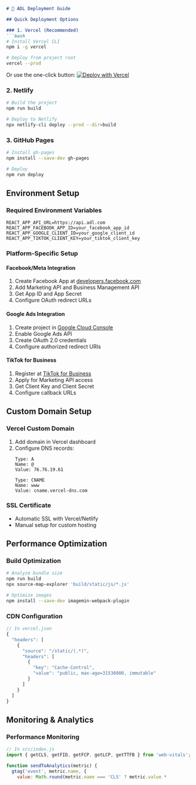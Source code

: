```markdown
# 🚀 ADL Deployment Guide

## Quick Deployment Options

### 1. Vercel (Recommended)
```bash
# Install Vercel CLI
npm i -g vercel

# Deploy from project root
vercel --prod
```

Or use the one-click button:
[![Deploy with Vercel](https://vercel.com/button)](https://vercel.com/new/clone?repository-url=https://github.com/yourusername/adl)

### 2. Netlify
```bash
# Build the project
npm run build

# Deploy to Netlify
npx netlify-cli deploy --prod --dir=build
```

### 3. GitHub Pages
```bash
# Install gh-pages
npm install --save-dev gh-pages

# Deploy
npm run deploy
```

## Environment Setup

### Required Environment Variables
```env
REACT_APP_API_URL=https://api.adl.com
REACT_APP_FACEBOOK_APP_ID=your_facebook_app_id
REACT_APP_GOOGLE_CLIENT_ID=your_google_client_id
REACT_APP_TIKTOK_CLIENT_KEY=your_tiktok_client_key
```

### Platform-Specific Setup

#### Facebook/Meta Integration
1. Create Facebook App at [developers.facebook.com](https://developers.facebook.com)
2. Add Marketing API and Business Management API
3. Get App ID and App Secret
4. Configure OAuth redirect URLs

#### Google Ads Integration
1. Create project in [Google Cloud Console](https://console.cloud.google.com)
2. Enable Google Ads API
3. Create OAuth 2.0 credentials
4. Configure authorized redirect URIs

#### TikTok for Business
1. Register at [TikTok for Business](https://business.tiktok.com)
2. Apply for Marketing API access
3. Get Client Key and Client Secret
4. Configure callback URLs

## Custom Domain Setup

### Vercel Custom Domain
1. Add domain in Vercel dashboard
2. Configure DNS records:
   ```
   Type: A
   Name: @
   Value: 76.76.19.61

   Type: CNAME
   Name: www
   Value: cname.vercel-dns.com
   ```

### SSL Certificate
- Automatic SSL with Vercel/Netlify
- Manual setup for custom hosting

## Performance Optimization

### Build Optimization
```bash
# Analyze bundle size
npm run build
npx source-map-explorer 'build/static/js/*.js'

# Optimize images
npm install --save-dev imagemin-webpack-plugin
```

### CDN Configuration
```javascript
// In vercel.json
{
  "headers": [
    {
      "source": "/static/(.*)",
      "headers": [
        {
          "key": "Cache-Control",
          "value": "public, max-age=31536000, immutable"
        }
      ]
    }
  ]
}
```

## Monitoring & Analytics

### Performance Monitoring
```javascript
// In src/index.js
import { getCLS, getFID, getFCP, getLCP, getTTFB } from 'web-vitals';

function sendToAnalytics(metric) {
  gtag('event', metric.name, {
    value: Math.round(metric.name === 'CLS' ? metric.value *

